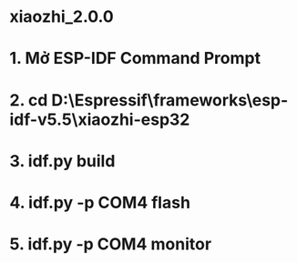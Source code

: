 # xiaozhi_2.0.0
# 1. Mở ESP-IDF Command Prompt
# 2. cd D:\Espressif\frameworks\esp-idf-v5.5\xiaozhi-esp32
# 3. idf.py build
# 4. idf.py -p COM4 flash
# 5. idf.py -p COM4 monitor
